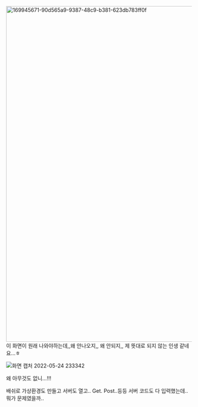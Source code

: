 <img width="908" alt="169945671-90d565a9-9387-48c9-b381-623db783ff0f" src="https://user-images.githubusercontent.com/100203726/170054191-b6ba7634-4cc0-4085-b64c-c13acb50d980.png">
이 화면이 원래 나와야하는데,,왜 안나오지,, 왜 안되지,, 제 뜻대로 되지 않는 인생 같네요...ㅎ

![화면 캡처 2022-05-24 233342](https://user-images.githubusercontent.com/100203726/170061783-6d58b4c7-19bb-4131-9e1c-48ac2ded60e1.jpg)


왜 아무것도 없니...!!! 

배쉬로 가상환경도 만들고 서버도 열고..
Get. Post..등등 서버 코드도 다 입력했는데..
뭐가 문제였을까..
